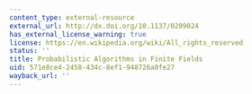 ```yaml
---
content_type: external-resource
external_url: http://dx.doi.org/10.1137/0209024
has_external_license_warning: true
license: https://en.wikipedia.org/wiki/All_rights_reserved
status: ''
title: Probabilistic Algorithms in Finite Fields
uid: 571e8ce4-2458-434c-8ef1-948726a0fe27
wayback_url: ''
---
```

